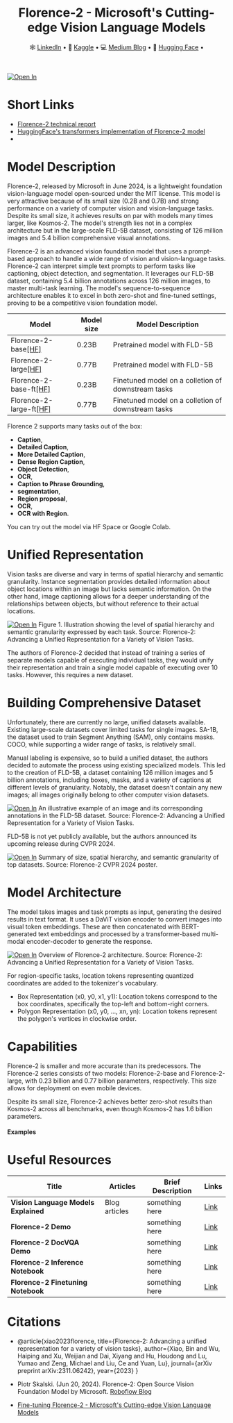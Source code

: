 <div align="center">
  <h1>Florence-2 - Microsoft's Cutting-edge Vision Language Models</h1>
  <p align="center">
    🕸 <a href="https://www.linkedin.com/in/anyantudre">LinkedIn</a> • 
    📙 <a href="https://www.kaggle.com/waalbannyantudre">Kaggle</a> • 
    💻 <a href="https://anyantudre.medium.com/">Medium Blog</a> • 
    🤗 <a href="https://huggingface.co/anyantudre">Hugging Face</a> • 
  </p>
</div>
<br/>

<a href=""> <img src="" alt="Open In "></a>

# Short Links
- [Florence-2 technical report](https://arxiv.org/abs/2311.06242)
- [HuggingFace's transformers implementation of Florence-2 model](https://huggingface.co/microsoft/Florence-2-large)
- 


# Model Description
Florence-2, released by Microsoft in June 2024, is a lightweight foundation vision-language model open-sourced under the MIT license. This model is very attractive because of its small size (0.2B and 0.7B) and strong performance on a variety of computer vision and vision-language tasks.
Despite its small size, it achieves results on par with models many times larger, like Kosmos-2. The model's strength lies not in a complex architecture but in the large-scale FLD-5B dataset, consisting of 126 million images and 5.4 billion comprehensive visual annotations.

Florence-2 is an advanced vision foundation model that uses a prompt-based approach to handle a wide range of vision and vision-language tasks. Florence-2 can interpret simple text prompts to perform tasks like captioning, object detection, and segmentation. It leverages our FLD-5B dataset, containing 5.4 billion annotations across 126 million images, to master multi-task learning. The model's sequence-to-sequence architecture enables it to excel in both zero-shot and fine-tuned settings, proving to be a competitive vision foundation model.

| Model   | Model size | Model Description | 
| ------- | ------------- |   ------------- |  
| Florence-2-base[[HF]](https://huggingface.co/microsoft/Florence-2-base) | 0.23B | Pretrained model with FLD-5B  
| Florence-2-large[[HF]](https://huggingface.co/microsoft/Florence-2-large) | 0.77B  | Pretrained model with FLD-5B  
| Florence-2-base-ft[[HF]](https://huggingface.co/microsoft/Florence-2-base-ft) | 0.23B  | Finetuned model on a colletion of downstream tasks
| Florence-2-large-ft[[HF]](https://huggingface.co/microsoft/Florence-2-large-ft) | 0.77B | Finetuned model on a colletion of downstream tasks

Florence 2 supports many tasks out of the box:
-  **Caption**,
-  **Detailed Caption**,
-  **More Detailed Caption**,
-  **Dense Region Caption**,
-  **Object Detection**,
-  **OCR**,
-  **Caption to Phrase Grounding**,
-  **segmentation**,
-  **Region proposal**,
-  **OCR**,
-  **OCR with Region**.

You can try out the model via HF Space or Google Colab.

# Unified Representation
Vision tasks are diverse and vary in terms of spatial hierarchy and semantic granularity. Instance segmentation provides detailed information about object locations within an image but lacks semantic information. On the other hand, image captioning allows for a deeper understanding of the relationships between objects, but without reference to their actual locations.

<a href=""> <img src="" alt="Open In "></a>
Figure 1. Illustration showing the level of spatial hierarchy and semantic granularity expressed by each task. 
Source: Florence-2: Advancing a Unified Representation for a Variety of Vision Tasks.

The authors of Florence-2 decided that instead of training a series of separate models capable of executing individual tasks, they would unify their representation and train a single model capable of executing over 10 tasks. However, this requires a new dataset.

# Building Comprehensive Dataset
Unfortunately, there are currently no large, unified datasets available. Existing large-scale datasets cover limited tasks for single images. SA-1B, the dataset used to train Segment Anything (SAM), only contains masks. COCO, while supporting a wider range of tasks, is relatively small.

Manual labeling is expensive, so to build a unified dataset, the authors decided to automate the process using existing specialized models. This led to the creation of FLD-5B, a dataset containing 126 million images and 5 billion annotations, including boxes, masks, and a variety of captions at different levels of granularity. Notably, the dataset doesn't contain any new images; all images originally belong to other computer vision datasets.


<a href=""> <img src="" alt="Open In "></a>
An illustrative example of an image and its corresponding annotations in the FLD-5B dataset. Source: Florence-2: Advancing a Unified Representation for a Variety of Vision Tasks.

FLD-5B is not yet publicly available, but the authors announced its upcoming release during CVPR 2024.

<a href=""> <img src="" alt="Open In "></a>
Summary of size, spatial hierarchy, and semantic granularity of top datasets. Source: Florence-2 CVPR 2024 poster.


# Model Architecture
The model takes images and task prompts as input, generating the desired results in text format. It uses a DaViT vision encoder to convert images into visual token embeddings. These are then concatenated with BERT-generated text embeddings and processed by a transformer-based multi-modal encoder-decoder to generate the response.

<a href=""> <img src="" alt="Open In "></a>
Overview of Florence-2 architecture. Source: Florence-2: Advancing a Unified Representation for a Variety of Vision Tasks.

For region-specific tasks, location tokens representing quantized coordinates are added to the tokenizer's vocabulary.
- Box Representation (x0, y0, x1, y1): Location tokens correspond to the box coordinates, specifically the top-left and bottom-right corners.
- Polygon Representation (x0, y0, ..., xn, yn): Location tokens represent the polygon's vertices in clockwise order.

# Capabilities
Florence-2 is smaller and more accurate than its predecessors. The Florence-2 series consists of two models: Florence-2-base and Florence-2-large, with 0.23 billion and 0.77 billion parameters, respectively. This size allows for deployment on even mobile devices.

Despite its small size, Florence-2 achieves better zero-shot results than Kosmos-2 across all benchmarks, even though Kosmos-2 has 1.6 billion parameters.

#### Examples

# Useful Resources

| Title | Articles | Brief Description  | Links |
|---------|--------------------|-------------------------------|----------------------------------------------------------|
| **Vision Language Models Explained** |  Blog articles | something here | [Link](https://huggingface.co/blog/vlms) |
| **Florence-2 Demo** |   | something here| [Link]() |
| **Florence-2 DocVQA Demo** |   | something here| [Link]() |
| **Florence-2 Inference Notebook** |  | something here | [Link]() |
| **Florence-2 Finetuning Notebook** |  | something here | [Link]() |


# Citations
- @article{xiao2023florence,
  title={Florence-2: Advancing a unified representation for a variety of vision tasks},
  author={Xiao, Bin and Wu, Haiping and Xu, Weijian and Dai, Xiyang and Hu, Houdong and Lu, Yumao and Zeng, Michael and Liu, Ce and Yuan, Lu},
  journal={arXiv preprint arXiv:2311.06242},
  year={2023}
}

- Piotr Skalski. (Jun 20, 2024). Florence-2: Open Source Vision Foundation Model by Microsoft. [Roboflow Blog](https://blog.roboflow.com/florence-2/)
- [Fine-tuning Florence-2 - Microsoft's Cutting-edge Vision Language Models](https://huggingface.co/blog/finetune-florence2)


